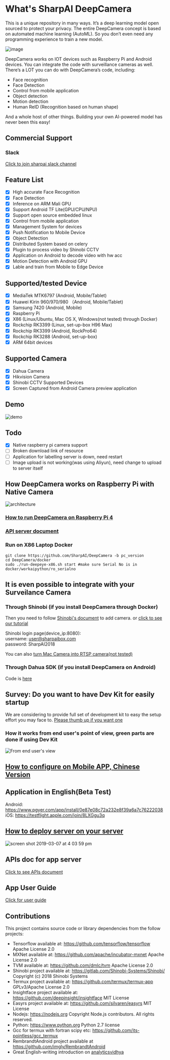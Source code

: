 # What's SharpAI DeepCamera
This is a unique repository in many ways. It’s a deep learning model open sourced to protect your privacy. The entire DeepCamera concept is based on automated machine learning (AutoML). So you don’t even need any programming experience to train a new model.

![image](screenshots/lifecycle_mac.png)

DeepCamera works on IOT devices such as Raspberry Pi and Android devices.
You can integrate the code with surveillance cameras as well. There’s a LOT you can do with DeepCamera’s code, including:

- Face recognition
- Face Detection
- Control from mobile application
- Object detection
- Motion detection
- Human ReID (Recognition based on human shape)

And a whole host of other things. Building your own AI-powered model has never been this easy!

## Commercial Support

### Slack
[Click to join sharpai slack channel](https://sharpai-invite-automation.herokuapp.com/)

## Feature List
- [x] High accurate Face Recognition
- [x] Face Detection
- [x] Inference on ARM Mali GPU
- [x] Support Android TF Lite(GPU/CPU/NPU)
- [x] Support open source embedded linux
- [x] Control from mobile application
- [x] Management System for devices
- [x] Push Notification to Mobile Device
- [x] Object Detection
- [x] Distributed System based on celery
- [x] Plugin to process video by Shinobi CCTV
- [x] Application on Android to decode video with hw acc
- [x] Motion Detection with Android GPU
- [x] Lable and train from Mobile to Edge Device

## Supported/tested Device
- [x] MediaTek MTK6797 (Android, Mobile/Tablet)
- [x] Huawei Kirin 960/970/980 （Android, Mobile/Tablet)
- [x] Samsung 7420 (Android, Mobile)
- [x] Raspberry Pi
- [x] X86 (Linux/Ubuntu, Mac OS X, Windows(not tested) through Docker)
- [x] Rockchip RK3399 (Linux, set-up-box H96 Max)
- [x] Rockchip RK3399 (Android, RockPro64)
- [x] Rockchip RK3288 (Android, set-up-box)
- [x] ARM 64bit devices

## Supported Camera
- [x] Dahua Camera
- [x] Hikvision Camera
- [x] Shinobi CCTV Supported Devices
- [x] Screen Captured from Android Camera preview application

## Demo
![demo](https://github.com/SharpAI/DeepCamera/raw/master/screenshots/demo.gif)

## Todo
- [x] Native raspberry pi camera support
- [ ] Broken download link of resource
- [ ] Application for labelling server is down, need restart
- [ ] Image upload is not working(was using Aliyun), need change to upload to server itself

## How DeepCamera works on Raspberry Pi with Native Camera
![architecture](screenshots/DeepCameraOnPi.png)
### [How to run DeepCamera on Raspberry Pi 4](docs/RUN_ON_PI_V2.md)
### [API server document](https://github.com/SharpAI/mobile_app_server/blob/master/hotShareWeb/api/server/README.md)

### Run on X86 Laptop Docker
```
git clone https://github.com/SharpAI/DeepCamera -b pc_version
cd DeepCamera/docker
sudo ./run-deepeye-x86.sh start #make sure Serial No is in docker/workaipython/ro_serialno
```   

## It is even possible to integrate with your Surveilance Camera 

### Through Shinobi (if you install DeepCamera through Docker)
Then you need to follow [Shinobi's document](https://shinobi.video) to add camera. or [click to see our tutorial](https://github.com/SharpAI/DeepCamera/blob/master/docs/shinobi.md)

Shinobi login page(device_ip:8080):   
username: user@sharpaibox.com  
password: SharpAI2018 

You can also [turn Mac Camera into RTSP camera(not tested)](https://www.tribler.org/MacWebcam/)

### Through Dahua SDK (if you install DeepCamera on Android)
Code is [here](https://github.com/SharpAI/RTSP_Decoder_IJKPlayer/blob/od_gl_based/android/ijkplayer/ijkplayer-example/src/main/java/tv/danmaku/ijk/media/example/activities/CameraScanActivity.java#L147)


## Survey: Do you want to have Dev Kit for easily startup
We are considering to provide full set of development kit to easy the setup effort you may face to. 
[Please thumb up if you want one](https://github.com/SharpAI/DeepCamera/issues/8)

### How it works from end user's point of view, green parts are done if using Dev Kit
![From end user's view](screenshots/on_app_end_user.png)

## [How to configure on Mobile APP, Chinese Version](https://github.com/SharpAI/mobile_app_server/blob/android_porting/README.md)

## Application in English(Beta Test)
Android: https://www.pgyer.com/app/install/0e87e08c72a232e8f39a6a7c76222038  
iOS: https://testflight.apple.com/join/8LXGgu3q

## [How to deploy server on your server](https://github.com/SharpAI/mobile_app_server/issues/1)
![screen shot 2019-03-07 at 4 03 59 pm](https://user-images.githubusercontent.com/3085564/53941268-a0781b80-40f2-11e9-8cc6-6295c3a39c96.png)

## APIs doc for app server
[Click to see APIs document](https://github.com/SharpAI/mobile_app_server/tree/master/hotShareWeb/api/server)

## App User Guide
[Click for user guide](https://github.com/SharpAI/mobile_app_server/blob/master/README.md)

## Contributions
This project contains source code or library dependencies from the follow projects:
* Tensorflow available at: https://github.com/tensorflow/tensorflow Apache License 2.0
* MXNet available at: https://github.com/apache/incubator-mxnet Apache License 2.0
* TVM available at: https://github.com/dmlc/tvm Apache License 2.0
* Shinobi project available at: https://gitlab.com/Shinobi-Systems/Shinobi/ Copyright (c) 2018 Shinobi Systems
* Termux project available at: https://github.com/termux/termux-app GPLv3/Apache License 2.0
* Insightface project available at: https://github.com/deepinsight/insightface MIT License
* Easyrs project available at: https://github.com/silvaren/easyrs MIT License
* Nodejs: https://nodejs.org Copyright Node.js contributors. All rights reserved.
* Python: https://www.python.org Python 2.7 license
* Gcc for termux with fortran scipy etc: https://github.com/its-pointless/gcc_termux
* RembrandtAndroid project available at https://github.com/imgly/RembrandtAndroid
* Great English-writing introduction on [analyticsvidhya](https://www.analyticsvidhya.com/blog/2019/04/top-5-machine-learning-github-reddit/)
